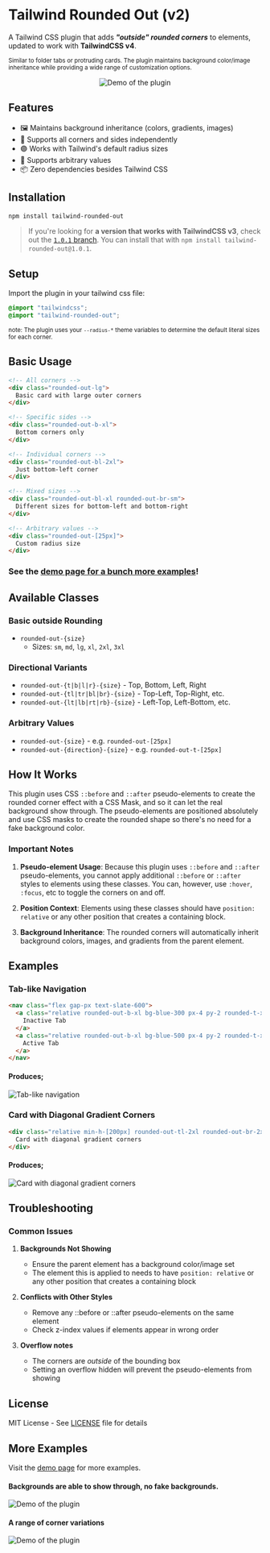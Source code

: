 # Tailwind Rounded Out (v2)

A Tailwind CSS plugin that adds _**"outside" rounded corners**_ to elements, updated
to work with __TailwindCSS v4__.

<small>Similar to folder tabs or protruding cards. The plugin maintains background color/image inheritance while providing a wide range of customization options.</small>

<div align="center">
  <img src="public/images/readme-example.png" alt="Demo of the plugin">
</div>

## Features

- 🖼 Maintains background inheritance (colors, gradients, images)
- 🔀 Supports all corners and sides independently
- 🟣 Works with Tailwind's default radius sizes
- 🎨 Supports arbitrary values
- 📦 Zero dependencies besides Tailwind CSS

## Installation

```bash
npm install tailwind-rounded-out
```

> If you're looking for **a version that works with TailwindCSS v3**, check out the [`1.0.1` branch](https://github.com/simeydotme/tailwind-rounded-out/tree/1.0.1). You can install that with `npm install tailwind-rounded-out@1.0.1`.

## Setup

Import the plugin in your tailwind css file:

```css
@import "tailwindcss";
@import "tailwind-rounded-out";
```
<sub>note: The plugin uses your `--radius-*` theme variables to determine the default literal sizes for each corner.</sub>

## Basic Usage

```html
<!-- All corners -->
<div class="rounded-out-lg">
  Basic card with large outer corners
</div>

<!-- Specific sides -->
<div class="rounded-out-b-xl">
  Bottom corners only
</div>

<!-- Individual corners -->
<div class="rounded-out-bl-2xl">
  Just bottom-left corner
</div>

<!-- Mixed sizes -->
<div class="rounded-out-bl-xl rounded-out-br-sm">
  Different sizes for bottom-left and bottom-right
</div>

<!-- Arbitrary values -->
<div class="rounded-out-[25px]">
  Custom radius size
</div>
```

### See the [demo page for a bunch more examples](https://simeydotme.github.io/tailwind-rounded-out)!

## Available Classes

### Basic outside Rounding

- `rounded-out-{size}`
  - Sizes: `sm`, `md`, `lg`, `xl`, `2xl`, `3xl`

### Directional Variants

- `rounded-out-{t|b|l|r}-{size}` - Top, Bottom, Left, Right
- `rounded-out-{tl|tr|bl|br}-{size}` - Top-Left, Top-Right, etc.
- `rounded-out-{lt|lb|rt|rb}-{size}` - Left-Top, Left-Bottom, etc.

### Arbitrary Values

- `rounded-out-{size}` - e.g. `rounded-out-[25px]`
- `rounded-out-{direction}-{size}` - e.g. `rounded-out-t-[25px]`

## How It Works

This plugin uses CSS `::before` and `::after` pseudo-elements to create the rounded corner effect with a CSS Mask, and so it can let the real background show through. The pseudo-elements are positioned absolutely and use CSS masks to create the rounded shape so there's no need for a fake background color.

### Important Notes

1. **Pseudo-element Usage**: Because this plugin uses `::before` and `::after` pseudo-elements, you cannot apply additional `::before` or `::after` styles to elements using these classes. You can, however, use `:hover`, `:focus`, etc to toggle the corners on and off.

2. **Position Context**: Elements using these classes should have `position: relative` or any other position that creates a containing block.

3. **Background Inheritance**: The rounded corners will automatically inherit background colors, images, and gradients from the parent element.

## Examples

### Tab-like Navigation

```html
<nav class="flex gap-px text-slate-600">
  <a class="relative rounded-out-b-xl bg-blue-300 px-4 py-2 rounded-t-xl">
    Inactive Tab
  </a>
  <a class="relative rounded-out-b-xl bg-blue-500 px-4 py-2 rounded-t-xl z-10 text-slate-200">
    Active Tab
  </a>
</nav>
```

#### Produces;
<img src="public/images/tab-like-nav.png" alt="Tab-like navigation">

### Card with Diagonal Gradient Corners

```html
<div class="relative min-h-[200px] rounded-out-tl-2xl rounded-out-br-2xl bg-gradient-to-br from-blue-500 to-purple-500 p-8 rounded-tr-xl rounded-bl-xl before:bg-blue-500 before:bg-none after:bg-purple-500 after:bg-none">
  Card with diagonal gradient corners
</div>
```

#### Produces;
<img src="public/images/mixed-corners.png" alt="Card with diagonal gradient corners">

## Troubleshooting

### Common Issues

1. **Backgrounds Not Showing**

   - Ensure the parent element has a background color/image set
   - The element this is applied to needs to have `position: relative` or any other position that creates a containing block

2. **Conflicts with Other Styles**

   - Remove any ::before or ::after pseudo-elements on the same element
   - Check z-index values if elements appear in wrong order

3. **Overflow notes**
   - The corners are _outside_ of the bounding box
   - Setting an overflow hidden will prevent the pseudo-elements from showing

## License

MIT License - See [LICENSE](LICENSE) file for details


## More Examples

Visit the [demo page](https://simeydotme.github.io/tailwind-rounded-out) for more examples.

#### Backgrounds are able to show through, no fake backgrounds.
<img src="public/images/readme-example2.png" alt="Demo of the plugin">

#### A range of corner variations
<img src="public/images/readme-example3.png" alt="Demo of the plugin">
